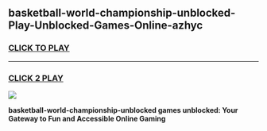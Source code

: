 
## basketball-world-championship-unblocked-Play-Unblocked-Games-Online-azhyc
<h3>
<a href="https://premium76.site?title=basketball-world-championship-unblocked&ref=25A">CLICK TO PLAY</a></h3>
<hr>

<h3>
<a href="https://premium76.site?title=basketball-world-championship-unblocked&ref=25A">CLICK 2 PLAY</a>
  
</h3>

<a href="https://premium76.site?title=basketball-world-championship-unblocked&ref=25A"><img src="https://clearcache.store/games.png"></a>


**basketball-world-championship-unblocked games unblocked: Your Gateway to Fun and Accessible Online Gaming**
